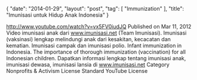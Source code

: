 {
   "date": "2014-01-29",
   "layout": "post",
   "tag": [
      "Immunization"
   ],
   "title": "Imunisasi untuk Hidup Anak Indonesia"
}

http://www.youtube.com/watch?v=vx5FV0iudJQ
 Published on Mar 11, 2012
 Video imunisasi anak dari www.imunisasi.net (Team Imunisasi). Imunisasi (vaksinasi) lengkap melindungi anak dari kesakitan, kecacatan dan kematian. Imunisasi campak dan imunisasi polio. Infant immunization in Indonesia. The importance of thorough immunization (vaccination) for all Indonesian children. Dapatkan informasi lengkap tentang imunisasi anak, imunisasi dewasa, imunisasi lansia di www.imunisasi.net
 Category
 Nonprofits & Activism
 License
 Standard YouTube License